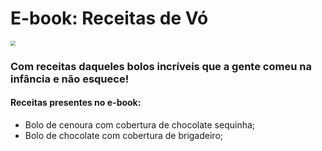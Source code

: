 # 																			E-book: Receitas de Vó

<img src="https://cdn.pixabay.com/photo/2020/05/21/08/23/cake-5199730_960_720.jpg" style="zoom: 50%;" />

### 																Com receitas daqueles bolos incríveis que a gente comeu na infância e não esquece!

#### 			Receitas presentes no e-book:
- Bolo de cenoura com cobertura de chocolate sequinha;
- Bolo de chocolate com cobertura de brigadeiro;